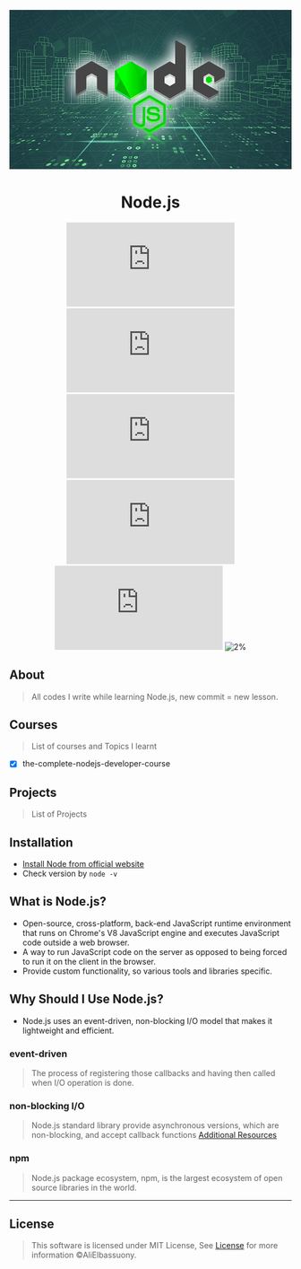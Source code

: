 <div align="center">

![Node.js](https://github.com/AliElbassuony/TryHackMe/blob/main/images/nodejs_cover_photo_smaller_size.png)

</div>

<h1 align="center"> Node.js </h1>

<div align="center">

[![GitHub contributors](https://img.shields.io/github/contributors/AliElbassuony/Practice-Node.js)](https://github.com/AliElbassuony/Practice-Node.js/contributors)
[![GitHub issues](https://img.shields.io/github/issues/AliElbassuony/Practice-Node.js)](https://github.com/AliElbassuony/Practice-Node.js/issues)
[![GitHub forks](https://img.shields.io/github/forks/AliElbassuony/Practice-Node.js)](https://github.com/AliElbassuony/Practice-Node.js/network)
[![GitHub stars](https://img.shields.io/github/stars/AliElbassuony/Practice-Node.js)](https://github.com/AliElbassuony/Practice-Node.js/stargazers)
[![GitHub license](https://img.shields.io/github/license/AliElbassuony/Practice-Node.js)](https://github.com/AliElbassuony/Practice-Node.js/blob/master/LICENSE)
![2%](https://progress-bar.dev/2/?title=Progress)

</div>

## About

> All codes I write while learning Node.js, new commit = new lesson.

## Courses

> List of courses and Topics I learnt

- [x] the-complete-nodejs-developer-course

## Projects

> List of Projects

## Installation

- [Install Node from official website](https://nodejs.org/en/)
- Check version by `node -v`

## What is Node.js?

- Open-source, cross-platform, back-end JavaScript runtime environment that runs on Chrome's V8 JavaScript engine and executes JavaScript code outside a web browser.
- A way to run JavaScript code on the server as opposed to being forced to run it on the client in the browser.
- Provide custom functionality, so various tools and libraries specific.

## Why Should I Use Node.js?

- Node.js uses an event-driven, non-blocking I/O model that makes it lightweight and efficient.

### event-driven

> The process of registering those callbacks and having then called when I/O operation is done.

### non-blocking I/O

> Node.js standard library provide asynchronous versions, which are non-blocking, and accept callback functions [Additional Resources](https://nodejs.org/en/docs/guides/blocking-vs-non-blocking/)

### npm

> Node.js package ecosystem, npm, is the largest ecosystem of open source libraries in the world.

----

## License

> This software is licensed under MIT License, See [License](https://github.com/AliElbassuony/Practice-Node.js/blob/main/LICENSE) for more information ©AliElbassuony.
